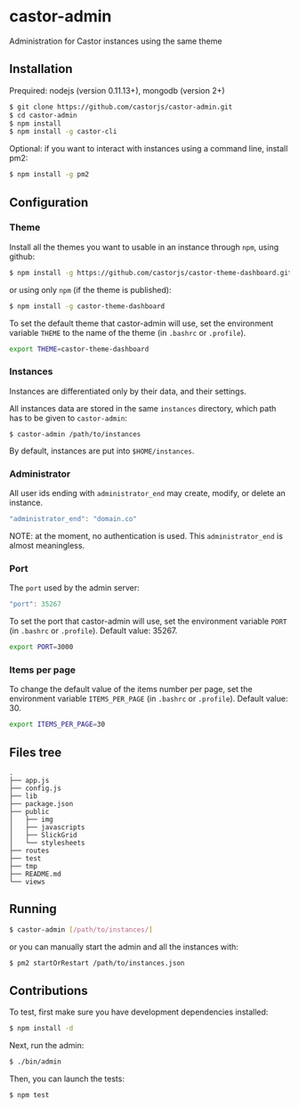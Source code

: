 castor-admin
============

Administration for Castor instances using the same theme

## Installation

Prequired: nodejs (version 0.11.13+), mongodb (version 2+)

```bash
$ git clone https://github.com/castorjs/castor-admin.git
$ cd castor-admin
$ npm install
$ npm install -g castor-cli
```

Optional: if you want to interact with instances using a command line, install pm2:

```bash
$ npm install -g pm2
```

## Configuration

### Theme

Install all the themes you want to usable in an instance through `npm`,
using github:

```bash
$ npm install -g https://github.com/castorjs/castor-theme-dashboard.git
```

or using only `npm` (if the theme is published):

```bash
$ npm install -g castor-theme-dashboard
```

To set the default theme that castor-admin will use, set the environment variable `THEME` to the name of the theme (in `.bashrc` or `.profile`).

```bash
export THEME=castor-theme-dashboard
```

### Instances

Instances are differentiated only by their data, and their settings.

All instances data are stored in the same `instances` directory, which path has to be given to `castor-admin`:

```basg
$ castor-admin /path/to/instances
```

By default, instances are put into `$HOME/instances`.

### Administrator

All user ids ending with `administrator_end` may create, modify, or delete an instance.

```javascript
"administrator_end": "domain.co"
```

NOTE: at the moment, no authentication is used. This `administrator_end` is
almost meaningless.

### Port

The `port` used by the admin server:

```javascript
"port": 35267
```

To set the port that castor-admin will use, set the environment variable `PORT` (in `.bashrc` or `.profile`). Default value: 35267.

```bash
export PORT=3000
```

### Items per page

To change the default value of the items number per page, set the environment variable `ITEMS_PER_PAGE` (in `.bashrc` or `.profile`). Default value: 30.

```bash
export ITEMS_PER_PAGE=30
```


## Files tree

```
.
├── app.js
├── config.js
├── lib
├── package.json
├── public
│   ├── img
│   ├── javascripts
│   ├── SlickGrid
│   └── stylesheets
├── routes
├── test
├── tmp
├── README.md
└── views
```

## Running

```bash
$ castor-admin [/path/to/instances/]
```

or you can manually start the admin and all the instances with:

```bash
$ pm2 startOrRestart /path/to/instances.json
```

## Contributions

To test, first make sure you have development dependencies installed:

```bash
$ npm install -d
```

Next, run the admin:

```bash
$ ./bin/admin
```

Then, you can launch the tests:

```bash
$ npm test
```
